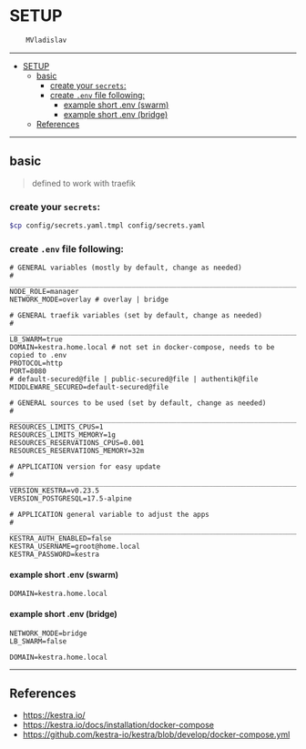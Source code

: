 # SETUP

```sh
    MVladislav
```

---

- [SETUP](#setup)
  - [basic](#basic)
    - [create your `secrets`:](#create-your-secrets)
    - [create `.env` file following:](#create-env-file-following)
      - [example short .env (swarm)](#example-short-env-swarm)
      - [example short .env (bridge)](#example-short-env-bridge)
  - [References](#references)

---

## basic

> defined to work with traefik

### create your `secrets`:

```sh
$cp config/secrets.yaml.tmpl config/secrets.yaml
```

### create `.env` file following:

```env
# GENERAL variables (mostly by default, change as needed)
# ______________________________________________________________________________
NODE_ROLE=manager
NETWORK_MODE=overlay # overlay | bridge

# GENERAL traefik variables (set by default, change as needed)
# ______________________________________________________________________________
LB_SWARM=true
DOMAIN=kestra.home.local # not set in docker-compose, needs to be copied to .env
PROTOCOL=http
PORT=8080
# default-secured@file | public-secured@file | authentik@file
MIDDLEWARE_SECURED=default-secured@file

# GENERAL sources to be used (set by default, change as needed)
# ______________________________________________________________________________
RESOURCES_LIMITS_CPUS=1
RESOURCES_LIMITS_MEMORY=1g
RESOURCES_RESERVATIONS_CPUS=0.001
RESOURCES_RESERVATIONS_MEMORY=32m

# APPLICATION version for easy update
# ______________________________________________________________________________
VERSION_KESTRA=v0.23.5
VERSION_POSTGRESQL=17.5-alpine

# APPLICATION general variable to adjust the apps
# ______________________________________________________________________________
KESTRA_AUTH_ENABLED=false
KESTRA_USERNAME=groot@home.local
KESTRA_PASSWORD=kestra
```

#### example short .env (swarm)

```env
DOMAIN=kestra.home.local
```

#### example short .env (bridge)

```env
NETWORK_MODE=bridge
LB_SWARM=false

DOMAIN=kestra.home.local
```

---

## References

- <https://kestra.io/>
- <https://kestra.io/docs/installation/docker-compose>
- <https://github.com/kestra-io/kestra/blob/develop/docker-compose.yml>
